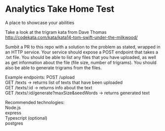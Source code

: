 # Analytics Take Home Test
A place to showcase your abilities

Take a look at the trigram kata from Dave Thomas http://codekata.com/kata/kata14-tom-swift-under-the-milkwood/

Sumbit a PR to this repo with a solution to the problem as stated, wrapped in an HTTP service. Your service should expose a POST endpoint that takes a .txt file. You should be able to list any files that you have uploaded, as well as get information about the file (file size, number of trigrams). You should also be able to generate trigrams from the files.

Example endpoints:
POST /upload  
GET /texts -> returns list of texts that have been uploaded  
GET /texts/:id -> returns info about the text  
GET /texts/:id/generate?maxSize&seedWords -> returns generated text  

Recommended technologies:  
Node.js  
express  
Typescript (optional)  
postgres  
